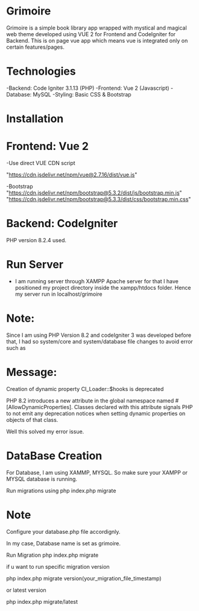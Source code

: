# Grimoire
 Grimoire is a simple book library app wrapped with mystical and magical web theme developed using VUE 2 for Frontend and CodeIgniter for Backend.
 This is on page vue app which means vue is integrated only on certain features/pages. 

# Technologies
-Backend: Code Igniter 3.1.13 (PHP)
-Frontend: Vue 2 (Javascript)
-Database: MySQL
-Styling: Basic CSS & Bootstrap

# Installation

# Frontend: Vue 2

-Use direct VUE CDN script

"https://cdn.jsdelivr.net/npm/vue@2.7.16/dist/vue.js"

-Bootstrap 
"https://cdn.jsdelivr.net/npm/bootstrap@5.3.2/dist/js/bootstrap.min.js"
"https://cdn.jsdelivr.net/npm/bootstrap@5.3.3/dist/css/bootstrap.min.css"

# Backend: CodeIgniter

PHP version 8.2.4 used.

# Run Server
- I am running server through XAMPP Apache server for that I have positioned my project directory inside the xampp/htdocs folder. 
Hence my server run in
localhost/grimoire

# Note:
 Since I am using PHP Version 8.2 and codeIgniter 3 was developed before that, I had so system/core and system/database file changes to avoid error such as
# Message: 
Creation of dynamic property CI_Loader::$hooks is deprecated

PHP 8.2 introduces a new attribute in the global namespace named #[AllowDynamicProperties]. Classes declared with this attribute signals PHP to not emit any deprecation notices when setting dynamic properties on objects of that class.

Well this solved my error issue. 

# DataBase Creation

For Database, I am using XAMMP, MYSQL. So make sure your XAMPP or MYSQL database is running.

Run migrations using php index.php migrate

# Note
Configure your database.php file accordignly. 

In my case, Database name is set as grimoire. 

Run Migration
php index.php migrate

if u want to run specific migration version 

php index.php migrate version(your_migration_file_timestamp)

or latest version

php index.php migrate/latest











